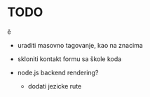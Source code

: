 # TODO

ě

- uraditi masovno tagovanje, kao na znacima
- skloniti kontakt formu sa škole koda

- node.js backend rendering?
  - dodati jezicke rute
